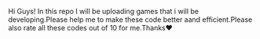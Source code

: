 Hi Guys! In this repo I will be uploading games that i will be developing.Please help me to make these code better aand efficient.Please also rate all these codes out of 10 for me.Thanks❤️ 
